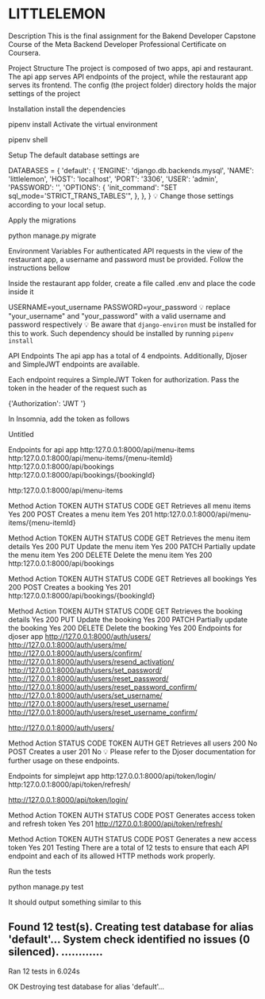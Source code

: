 # LITTLELEMON
Description
This is the final assignment for the Bakend Developer Capstone Course of the Meta Backend Developer Professional Certificate on Coursera.


Project Structure
The project is composed of two apps, api and restaurant. The api app serves API endpoints of the project, while the restaurant app serves its frontend. The config (the project folder) directory holds the major settings of the project


Installation
install the dependencies

pipenv install
Activate the virtual environment

pipenv shell

Setup
The default database settings are

DATABASES = {
    'default': {
        'ENGINE': 'django.db.backends.mysql',
        'NAME': 'littlelemon',
        'HOST': 'localhost',
        'PORT': '3306',
        'USER': 'admin',
        'PASSWORD': '',
        'OPTIONS': {
            'init_command': "SET sql_mode='STRICT_TRANS_TABLES'",
        },
    },
}
💡 Change those settings according to your local setup.


Apply the migrations

python manage.py migrate

Environment Variables
For authenticated API requests in the view of the restaurant app, a username and password must be provided. Follow the instructions bellow

Inside the restaurant app folder, create a file called .env and place the code inside it

USERNAME=yout_username
PASSWORD=your_password
💡 replace "your_username" and "your_password" with a valid username and password respectively 💡 Be aware that `django-environ` must be installed for this to work. Such dependency should be installed by running `pipenv install`

API Endpoints
The api app has a total of 4 endpoints. Additionally, Djoser and SimpleJWT endpoints are available.

Each endpoint requires a SimpleJWT Token for authorization. Pass the token in the header of the request such as

{'Authorization': 'JWT <token>'}

In Insomnia, add the token as follows

Untitled

Endpoints for api app
http:127.0.0.1:8000/api/menu-items
http:127.0.0.1:8000/api/menu-items/{menu-itemId}
http:127.0.0.1:8000/api/bookings
http:127.0.0.1:8000/api/bookings/{bookingId}

http:127.0.0.1:8000/api/menu-items

Method	Action	TOKEN AUTH	STATUS CODE
GET	Retrieves all menu items	Yes	200
POST	Creates a menu item	Yes	201
http:127.0.0.1:8000/api/menu-items/{menu-itemId}

Method	Action	TOKEN AUTH	STATUS CODE
GET	Retrieves the menu item details	Yes	200
PUT	Update the menu item	Yes	200
PATCH	Partially update the menu item	Yes	200
DELETE	Delete the menu item	Yes	200
http:127.0.0.1:8000/api/bookings

Method	Action	TOKEN AUTH	STATUS CODE
GET	Retrieves all bookings	Yes	200
POST	Creates a booking	Yes	201
http:127.0.0.1:8000/api/bookings/{bookingId}

Method	Action	TOKEN AUTH	STATUS CODE
GET	Retrieves the booking details	Yes	200
PUT	Update the booking	Yes	200
PATCH	Partially update the booking	Yes	200
DELETE	Delete the booking	Yes	200
Endpoints for djoser app
http://127.0.0.1:8000/auth/users/
http://127.0.0.1:8000/auth/users/me/
http://127.0.0.1:8000/auth/users/confirm/
http://127.0.0.1:8000/auth/users/resend_activation/
http://127.0.0.1:8000/auth/users/set_password/
http://127.0.0.1:8000/auth/users/reset_password/
http://127.0.0.1:8000/auth/users/reset_password_confirm/
http://127.0.0.1:8000/auth/users/set_username/
http://127.0.0.1:8000/auth/users/reset_username/
http://127.0.0.1:8000/auth/users/reset_username_confirm/

http://127.0.0.1:8000/auth/users/

Method	Action	STATUS CODE	TOKEN AUTH
GET	Retrieves all users	200	No
POST	Creates a user	201	No
💡 Please refer to the Djoser documentation for further usage on these endpoints.


Endpoints for simplejwt app
http:127.0.0.1:8000/api/token/login/
http:127.0.0.1:8000/api/token/refresh/

http://127.0.0.1:8000/api/token/login/

Method	Action	TOKEN AUTH	STATUS CODE
POST	Generates access token and refresh token	Yes	201
http://127.0.0.1:8000/api/token/refresh/

Method	Action	TOKEN AUTH	STATUS CODE
POST	Generates a new access token	Yes	201
Testing
There are a total of 12 tests to ensure that each API endpoint and each of its allowed HTTP methods work properly.

Run the tests

python manage.py test

It should output something similar to this

Found 12 test(s).
Creating test database for alias 'default'...
System check identified no issues (0 silenced).
............
----------------------------------------------------------------------
Ran 12 tests in 6.024s

OK
Destroying test database for alias 'default'...
